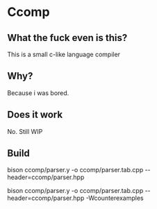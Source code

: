 # Ccomp
## What the fuck even is this?
This is a small c-like language compiler
## Why?
Because i was bored.
## Does it work
No. Still WIP

## Build
bison ccomp/parser.y -o ccomp/parser.tab.cpp --header=ccomp/parser.hpp

bison ccomp/parser.y -o ccomp/parser.tab.cpp --header=ccomp/parser.hpp  -Wcounterexamples
